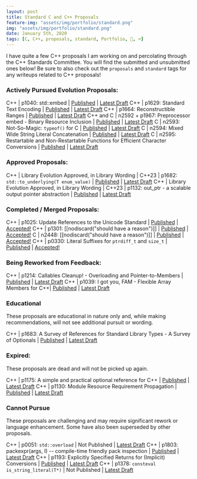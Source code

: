 ```yaml
---
layout: post
title: Standard C and C++ Proposals
feature-img: "assets/img/portfolio/standard.png"
img: "assets/img/portfolio/standard.png"
date: January 5th, 2020
tags: [C, C++, proposals, standard, Portfolio, 🚌, ⌨️]
---
```


I have quite a few C++ proposals I am working on and percolating through the C++ Standards Committee. You will find the submitted and unsubmitted ones below! Be sure to also check out the `proposals` and `standard` tags for any writeups related to C++ proposals!


### Actively Pursued Evolution Proposals:

C++       | p1040: std::embed | [Published](https://wg21.link/p1040) | [Latest Draft](/_vendor/future_cxx/papers/d1040.html)
C++       | p1629: Standard Text Encoding | [Published](https://wg21.link/p1629) | [Latest Draft](/_vendor/future_cxx/papers/d1629.html)
C++       | p1664: Reconstructible Ranges | [Published](https://wg21.link/p1664) | [Latest Draft](/_vendor/future_cxx/papers/d1664.html)
C++ and C | n2592 + p1967: Preprocessor embed - Binary Resource Inclusion | [Published](https://wg21.link/p1967) | [Latest Draft](/_vendor/future_cxx/papers/C%20-%20embed.html)
C         | n2593: Not-So-Magic: `typeof()` for C | [Published](http://www.open-std.org/jtc1/sc22/wg14/www/docs/n2593.htm) | [Latest Draft](/_vendor/future_cxx/papers/C%20-%20typeof.html)
C         | n2594: Mixed Wide String Literal Concatenation | [Published](http://www.open-std.org/jtc1/sc22/wg14/www/docs/n2594.htm) | [Latest Draft](/_vendor/future_cxx/papers/C%20-%20Mixed%20Wide%20String%20Literal%20Concatenation.html)
C         | n2595: Restartable and Non-Restartable Functions for Efficient Character Conversions | [Published](http://www.open-std.org/jtc1/sc22/wg14/www/docs/n2595.pdf) | [Latest Draft](/_vendor/future_cxx/papers/C%20-%20Efficient%20Character%20Conversions.html)


### Approved Proposals:

C++ | Library Evolution Approved, in Library Wording | C++23 | p1682: `std::to_underlying(T enum_value)` | [Published](https://wg21.link/p1682) | [Latest Draft](/_vendor/future_cxx/papers/d1682.html)
C++ | Library Evolution Approved, in Library Wording | C++23 | p1132: out_ptr - a scalable output pointer abstraction | [Published](https://wg21.link/p1132) | [Latest Draft](/_vendor/future_cxx/papers/d1132.html)


### Completed / Merged Proposals:

C++ | p1025: Update References to the Unicode Standard | [Published](https://wg21.link/p1025) | [Accepted!](https://wg21.link/p1025)
C++ | p1301: [[nodiscard("should have a reason")]] | [Published](https://wg21.link/p1301) | [Accepted!](/_vendor/future_cxx/papers/d1301.html)
C   | n2448: [[nodiscard("should have a reason")]] | [Published](http://www.open-std.org/jtc1/sc22/wg14/www/docs/n2448.pdf) | [Accepted!](/_vendor/future_cxx/papers/C%20-%20nodiscard.html)
C++ | p0330: Literal Suffixes for `ptrdiff_t` and `size_t` | [Published](https://wg21.link/p0330) | [Accepted!](/_vendor/future_cxx/papers/d0330.html)


### Being Reworked from Feedback:

C++ | p1214: Callables Cleanup! - Overloading and Pointer-to-Members | [Published](https://wg21.link/p1214) | [Latest Draft](/_vendor/future_cxx/papers/d1214.html)
C++ | p1039: I got you, FAM - Flexible Array Members for C++| [Published](https://wg21.link/p1039) | [Latest Draft](/_vendor/future_cxx/papers/d1039.html)


### Educational

These proposals are educational in nature only and, while making recommendations, will not see additional pursuit or wording.

C++ | p1683: A Survey of References for Standard Library Types - A Survey of Optionals | [Published](https://wg21.link/p1683) | [Latest Draft](/_vendor/future_cxx/papers/d1683.html)


### Expired:

These proposals are dead and will not be picked up again.


C++ | p1175: A simple and practical optional reference for C++ | [Published](https://wg21.link/p1175) | [Latest Draft](/_vendor/future_cxx/papers/d1175.html)
C++ | p1130: Module Resource Requirement Propagation | [Published](https://wg21.link/p1130) | [Latest Draft](https://thephd.github.io/_vendor/future_cxx/papers/d1130.html)


### Cannot Pursue

These proposals are challenging and may require significant rework or language enhancement. Some have also been superseded by other proposals.

C++ | p0051: `std::overload` | Not Published | [Latest Draft](/_vendor/future_cxx/papers/d0051.html)
C++ | p1803: packexpr(args, I) -- compile-time friendly pack inspection | [Published](https://wg21.link/p1803) | [Latest Draft](/_vendor/future_cxx/papers/d1803.html)
C++ | p1193: Explicitly Specified Returns for (Implicit) Conversions | [Published](https://wg21.link/p1193) | [Latest Draft](/_vendor/future_cxx/papers/d1193.html)
C++ | p1378: `consteval is_string_literal(T*)` | Not Published | [Latest Draft](/_vendor/future_cxx/papers/d1378.html)
